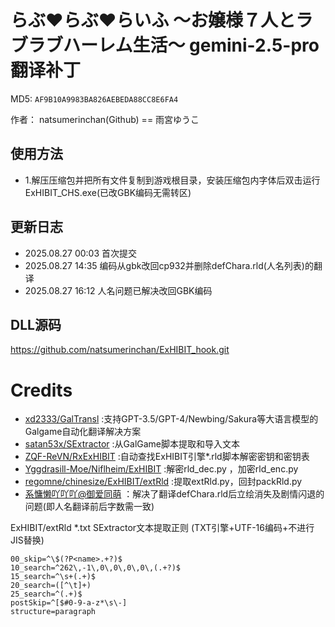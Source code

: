 # らぶ♥らぶ♥らいふ ～お嬢様７人とラブラブハーレム生活～ gemini-2.5-pro 翻译补丁

MD5: `AF9B10A9983BA826AEBEDA88CC8E6FA4`

作者： natsumerinchan(Github) == 雨宮ゆうこ

## 使用方法
- 1.解压压缩包并把所有文件复制到游戏根目录，安装压缩包内字体后双击运行ExHIBIT_CHS.exe(已改GBK编码无需转区)

## 更新日志
- 2025.08.27 00:03 首次提交
- 2025.08.27 14:35 编码从gbk改回cp932并删除defChara.rld(人名列表)的翻译
- 2025.08.27 16:12 人名问题已解决改回GBK编码

## DLL源码

https://github.com/natsumerinchan/ExHIBIT_hook.git

# Credits

- [xd2333/GalTransl](https://github.com/xd2333/GalTransl.git) :支持GPT-3.5/GPT-4/Newbing/Sakura等大语言模型的Galgame自动化翻译解决方案
- [satan53x/SExtractor](https://github.com/satan53x/SExtractor.git) :从GalGame脚本提取和导入文本
- [ZQF-ReVN/RxExHIBIT](https://github.com/ZQF-ReVN/RxExHIBIT) :自动查找ExHIBIT引擎*.rld脚本解密密钥和密钥表
- [Yggdrasill-Moe/Niflheim/ExHIBIT](https://github.com/Yggdrasill-Moe/Niflheim/tree/master/ExHIBIT) :解密rld_dec.py ，加密rld_enc.py
- [regomne/chinesize/ExHIBIT/extRld](https://github.com/regomne/chinesize/tree/master/ExHIBIT/extRld) :提取extRld.py，回封packRld.py
- [系慵懒吖吖吖@御爱同萌](https://www.ai2.moe/profile/5013-%E7%B3%BB%E6%85%B5%E6%87%92%E5%90%96%E5%90%96%E5%90%96/) ：解决了翻译defChara.rld后立绘消失及剧情闪退的问题(即人名翻译前后字数需一致)

ExHIBIT/extRld *.txt SExtractor文本提取正则
(TXT引擎+UTF-16编码+不进行JIS替换)
```
00_skip=^\$(?P<name>.+?)$
10_search=^262\,-1\,0\,0\,0\,0\,(.+?)$
15_search=^\s+(.+)$
20_search=([^\t]+)
25_search=^(.+)$
postSkip=^[$#0-9-a-z*\s\-]
structure=paragraph
```

